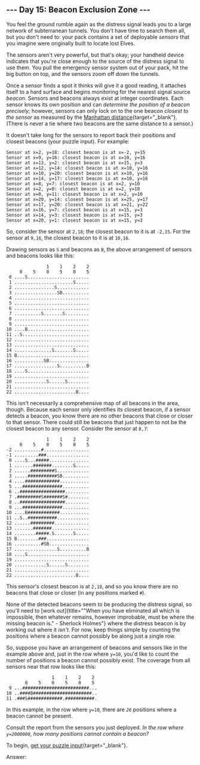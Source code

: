 ## \-\-- Day 15: Beacon Exclusion Zone \-\--

You feel the ground rumble again as the distress signal leads you to a
large network of subterranean tunnels. You don\'t have time to search
them all, but you don\'t need to: your pack contains a set of deployable
_sensors_ that you imagine were originally built to locate lost Elves.

The sensors aren\'t very powerful, but that\'s okay; your handheld
device indicates that you\'re close enough to the source of the distress
signal to use them. You pull the emergency sensor system out of your
pack, hit the big button on top, and the sensors zoom off down the
tunnels.

Once a sensor finds a spot it thinks will give it a good reading, it
attaches itself to a hard surface and begins monitoring for the nearest
signal source _beacon_. Sensors and beacons always exist at integer
coordinates. Each sensor knows its own position and can _determine the
position of a beacon precisely_; however, sensors can only lock on to
the one beacon _closest to the sensor_ as measured by the [Manhattan
distance](https://en.wikipedia.org/wiki/Taxicab_geometry){target="\_blank"}.
(There is never a tie where two beacons are the same distance to a
sensor.)

It doesn\'t take long for the sensors to report back their positions and
closest beacons (your puzzle input). For example:

    Sensor at x=2, y=18: closest beacon is at x=-2, y=15
    Sensor at x=9, y=16: closest beacon is at x=10, y=16
    Sensor at x=13, y=2: closest beacon is at x=15, y=3
    Sensor at x=12, y=14: closest beacon is at x=10, y=16
    Sensor at x=10, y=20: closest beacon is at x=10, y=16
    Sensor at x=14, y=17: closest beacon is at x=10, y=16
    Sensor at x=8, y=7: closest beacon is at x=2, y=10
    Sensor at x=2, y=0: closest beacon is at x=2, y=10
    Sensor at x=0, y=11: closest beacon is at x=2, y=10
    Sensor at x=20, y=14: closest beacon is at x=25, y=17
    Sensor at x=17, y=20: closest beacon is at x=21, y=22
    Sensor at x=16, y=7: closest beacon is at x=15, y=3
    Sensor at x=14, y=3: closest beacon is at x=15, y=3
    Sensor at x=20, y=1: closest beacon is at x=15, y=3

So, consider the sensor at `2,18`; the closest beacon to it is at
`-2,15`. For the sensor at `9,16`, the closest beacon to it is at
`10,16`.

Drawing sensors as `S` and beacons as `B`, the above arrangement of
sensors and beacons looks like this:

                   1    1    2    2
         0    5    0    5    0    5
     0 ....S.......................
     1 ......................S.....
     2 ...............S............
     3 ................SB..........
     4 ............................
     5 ............................
     6 ............................
     7 ..........S.......S.........
     8 ............................
     9 ............................
    10 ....B.......................
    11 ..S.........................
    12 ............................
    13 ............................
    14 ..............S.......S.....
    15 B...........................
    16 ...........SB...............
    17 ................S..........B
    18 ....S.......................
    19 ............................
    20 ............S......S........
    21 ............................
    22 .......................B....

This isn\'t necessarily a comprehensive map of all beacons in the area,
though. Because each sensor only identifies its closest beacon, if a
sensor detects a beacon, you know there are no other beacons that close
or closer to that sensor. There could still be beacons that just happen
to not be the closest beacon to any sensor. Consider the sensor at
`8,7`:

                   1    1    2    2
         0    5    0    5    0    5
    -2 ..........#.................
    -1 .........###................
     0 ....S...#####...............
     1 .......#######........S.....
     2 ......#########S............
     3 .....###########SB..........
     4 ....#############...........
     5 ...###############..........
     6 ..#################.........
     7 .#########S#######S#........
     8 ..#################.........
     9 ...###############..........
    10 ....B############...........
    11 ..S..###########............
    12 ......#########.............
    13 .......#######..............
    14 ........#####.S.......S.....
    15 B........###................
    16 ..........#SB...............
    17 ................S..........B
    18 ....S.......................
    19 ............................
    20 ............S......S........
    21 ............................
    22 .......................B....

This sensor\'s closest beacon is at `2,10`, and so you know there are no
beacons that close or closer (in any positions marked `#`).

None of the detected beacons seem to be producing the distress signal,
so you\'ll need to [work
out]{title="\"When you have eliminated all which is impossible, then whatever remains, however improbable, must be where the missing beacon is.\" - Sherlock Holmes"}
where the distress beacon is by working out where it _isn\'t_. For now,
keep things simple by counting the positions where a beacon cannot
possibly be along just a single row.

So, suppose you have an arrangement of beacons and sensors like in the
example above and, just in the row where `y=10`, you\'d like to count
the number of positions a beacon cannot possibly exist. The coverage
from all sensors near that row looks like this:

                     1    1    2    2
           0    5    0    5    0    5
     9 ...#########################...
    10 ..####B######################..
    11 .###S#############.###########.

In this example, in the row where `y=10`, there are _`26`_ positions
where a beacon cannot be present.

Consult the report from the sensors you just deployed. _In the row where
`y=2000000`, how many positions cannot contain a beacon?_

To begin, [get your puzzle
input](https://adventofcode.com/2022/day/15/input){target="\_blank"}.

Answer:
